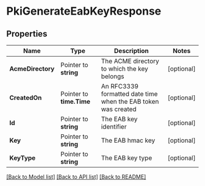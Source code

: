 # PkiGenerateEabKeyResponse


## Properties

Name | Type | Description | Notes
------------ | ------------- | ------------- | -------------
**AcmeDirectory** | Pointer to **string** | The ACME directory to which the key belongs | [optional] 
**CreatedOn** | Pointer to **time.Time** | An RFC3339 formatted date time when the EAB token was created | [optional] 
**Id** | Pointer to **string** | The EAB key identifier | [optional] 
**Key** | Pointer to **string** | The EAB hmac key | [optional] 
**KeyType** | Pointer to **string** | The EAB key type | [optional] 





[[Back to Model list]](../README.md#documentation-for-models) [[Back to API list]](../README.md#documentation-for-api-endpoints) [[Back to README]](../README.md)


